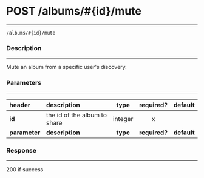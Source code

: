 # POST /albums/#{id}/mute 
***
`/albums/#{id}/mute`

### Description
***
Mute an album from a specific user's discovery.


### Parameters
***

|header| description| type |required? |default|
|:---------|:--------------|:----------:|:------------:|:------------:|
|**id**| the id of the album to share|integer|x||
|**parameter**| **description**| **type** |**required?** |**default**|


### Response
***
200 if success
